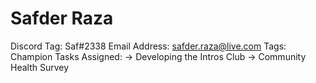 # Safder Raza

Discord Tag: Saf#2338
Email Address: safder.raza@live.com
Tags: Champion
Tasks Assigned: → Developing the Intros Club
→ Community Health Survey